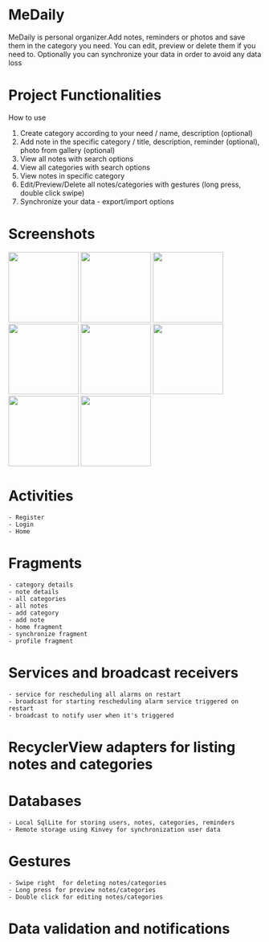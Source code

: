 # MeDaily
MeDaily is personal organizer.Add notes, reminders or photos and save them in the category you need. You can edit, preview or delete them if you need to. Optionally you can synchronize your data in order to avoid any data loss

# Project Functionalities

How to use 
   1. Create category according to your need / name, description (optional)
   2. Add note in the specific category / title, description, reminder (optional), photo from gallery (optional)	
   3. View all notes with search options
   4. View all categories with search options
   5. View notes in specific category
   6. Edit/Preview/Delete all notes/categories with gestures (long press, double click swipe) 
   7. Synchronize your data - export/import options
       
# Screenshots
<img src="https://github.com/veronika793/MeDaily/blob/master/screenshots/Screenshot_2016-10-24-17-52-38.png" width='140px'/>
<img src="https://github.com/veronika793/MeDaily/blob/master/screenshots/Screenshot_2016-10-24-17-52-23.png" width='140px'/>
<img src="https://github.com/veronika793/MeDaily/blob/master/screenshots/Screenshot_2016-10-24-17-53-44.png" width='140px'/>
<img src="https://github.com/veronika793/MeDaily/blob/master/screenshots/Screenshot_2016-10-24-17-53-50.png" width='140px'/>
<img src="https://github.com/veronika793/MeDaily/blob/master/screenshots/Screenshot_2016-10-24-17-54-31.png" width='140px'/>
<img src="https://github.com/veronika793/MeDaily/blob/master/screenshots/Screenshot_2016-10-24-17-57-15.png" width='140px'/>
<img src="https://github.com/veronika793/MeDaily/blob/master/screenshots/Screenshot_2016-10-24-17-58-37.png" width='140px'/>
<img src="https://github.com/veronika793/MeDaily/blob/master/screenshots/Screenshot_2016-10-24-17-58-45.png" width='140px'/>
  
# Activities 
	- Register
	- Login 
	- Home
# Fragments 
	- category details 
	- note details 
	- all categories
	- all notes
	- add category 
	- add note 
	- home fragment
	- synchronize fragment
	- profile fragment 
# Services and broadcast receivers
	- service for rescheduling all alarms on restart 
	- broadcast for starting rescheduling alarm service triggered on restart 
	- broadcast to notify user when it's triggered 
	
# RecyclerView adapters for listing notes and categories
# Databases 
	- Local SqlLite for storing users, notes, categories, reminders
	- Remote storage using Kinvey for synchronization user data
# Gestures 
	- Swipe right  for deleting notes/categories
	- Long press for preview notes/categories
	- Double click for editing notes/categories

# Data validation  and notifications
	
	
  
        
      
        






